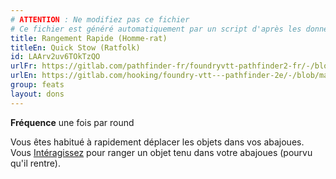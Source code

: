 ```yaml
---
# ATTENTION : Ne modifiez pas ce fichier
# Ce fichier est généré automatiquement par un script d'après les données du module Foundry VTT officiel et de sa traduction
title: Rangement Rapide (Homme-rat)
titleEn: Quick Stow (Ratfolk)
id: LAArv2uv6TOkTzQO
urlFr: https://gitlab.com/pathfinder-fr/foundryvtt-pathfinder2-fr/-/blob/master/data/feats/LAArv2uv6TOkTzQO.htm
urlEn: https://gitlab.com/hooking/foundry-vtt---pathfinder-2e/-/blob/master/packs/data/feats.db/quick-stow-ratfolk.json
group: feats
layout: dons
---
```

**Fréquence** une fois par round

Vous êtes habitué à rapidement déplacer les objets dans vos abajoues. Vous [Intéragissez](../actions/interagir.md) pour ranger un objet tenu dans votre abajoues (pourvu qu'il rentre).


